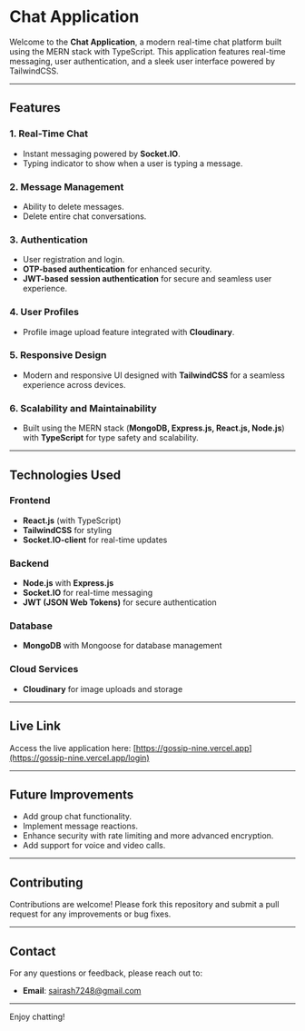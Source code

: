 # Chat Application

Welcome to the **Chat Application**, a modern real-time chat platform built using the MERN stack with TypeScript. This application features real-time messaging, user authentication, and a sleek user interface powered by TailwindCSS.

---

## Features

### 1. **Real-Time Chat**

- Instant messaging powered by **Socket.IO**.
- Typing indicator to show when a user is typing a message.

### 2. **Message Management**

- Ability to delete messages.
- Delete entire chat conversations.

### 3. **Authentication**

- User registration and login.
- **OTP-based authentication** for enhanced security.
- **JWT-based session authentication** for secure and seamless user experience.

### 4. **User Profiles**

- Profile image upload feature integrated with **Cloudinary**.

### 5. **Responsive Design**

- Modern and responsive UI designed with **TailwindCSS** for a seamless experience across devices.

### 6. **Scalability and Maintainability**

- Built using the MERN stack (**MongoDB, Express.js, React.js, Node.js**) with **TypeScript** for type safety and scalability.

---

## Technologies Used

### Frontend

- **React.js** (with TypeScript)
- **TailwindCSS** for styling
- **Socket.IO-client** for real-time updates

### Backend

- **Node.js** with **Express.js**
- **Socket.IO** for real-time messaging
- **JWT (JSON Web Tokens)** for secure authentication

### Database

- **MongoDB** with Mongoose for database management

### Cloud Services

- **Cloudinary** for image uploads and storage

---

## Live Link

Access the live application here: [https://gossip-nine.vercel.app](https://gossip-nine.vercel.app/login)

---

## Future Improvements

- Add group chat functionality.
- Implement message reactions.
- Enhance security with rate limiting and more advanced encryption.
- Add support for voice and video calls.

---

## Contributing

Contributions are welcome! Please fork this repository and submit a pull request for any improvements or bug fixes.

---

## Contact

For any questions or feedback, please reach out to:

- **Email**: [sairash7248@gmail.com](mailto\:sairash7248@gmail.com)


---

Enjoy chatting!

